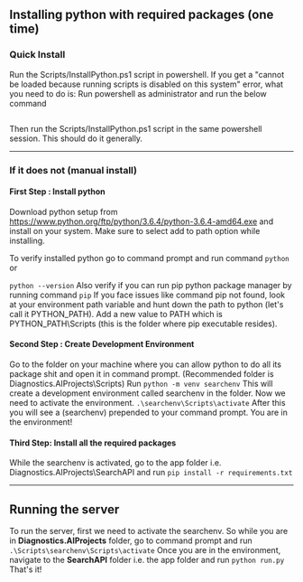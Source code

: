 
## Installing python with required packages (one time)
### Quick Install
Run the Scripts/InstallPython.ps1 script in powershell. If you get a "cannot be loaded because running scripts is disabled on this system" error, what you need to do is:
Run powershell as administrator and run the below command
```Set-ExecutionPolicy RemoteSigned
```

Then run the Scripts/InstallPython.ps1 script in the same powershell session. This should do it generally.

---
### If it does not (manual install)
#### First Step : Install python
Download python setup from https://www.python.org/ftp/python/3.6.4/python-3.6.4-amd64.exe and install on your system. Make sure to select add to path option while installing.

To verify installed python go to command prompt and run command
```python```
or 

```python --version```
Also verify if you can run pip python package manager by running command
```pip```
If you face issues like command pip not found, look at your environment path variable and hunt down the path to python (let's call it PYTHON_PATH). Add a new value to PATH which is PYTHON_PATH\Scripts (this is the folder where pip executable resides).

#### Second Step : Create Development Environment
Go to the folder on your machine where you can allow python to do all its package shit and open it in command prompt. (Recommended folder is Diagnostics.AIProjects\Scripts)
Run
```python -m venv searchenv```
This will create a development environment called searchenv in the folder.
Now we need to activate the environment.
```.\searchenv\Scripts\activate```
After this you will see a (searchenv) prepended to your command prompt. You are in the environment!

#### Third Step: Install all the required packages
While the searchenv is activated, go to the app folder i.e. Diagnostics.AIProjects\SearchAPI and run
```pip install -r requirements.txt```

---
## Running the server
To run the server, first we need to activate the searchenv. So while you are in **Diagnostics.AIProjects** folder, go to command prompt and run
```.\Scripts\searchenv\Scripts\activate```
Once you are in the environment, navigate to the **SearchAPI** folder i.e. the app folder and run
```python run.py```
That's it!